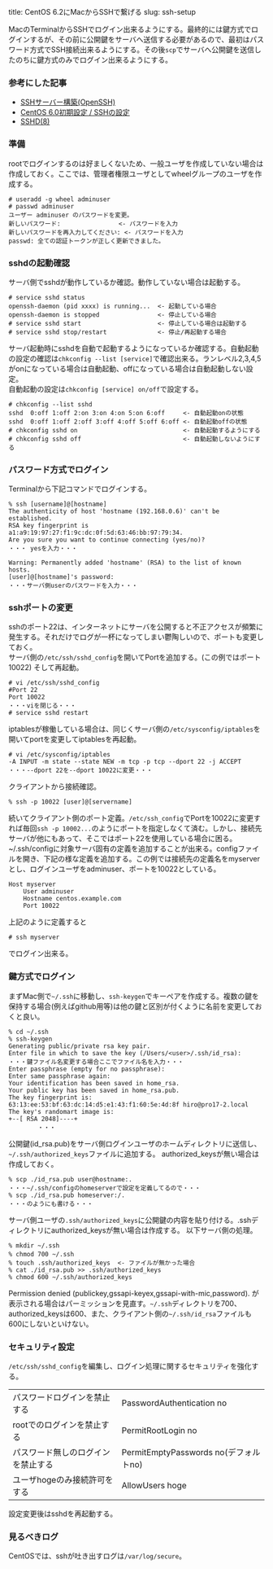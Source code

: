 title: CentOS 6.2にMacからSSHで繋げる
slug: ssh-setup

MacのTerminalからSSHでログイン出来るようにする。最終的には鍵方式でログインするが、その前に公開鍵をサーバへ送信する必要があるので、最初はパスワード方式でSSH接続出来るようにする。その後`scp`でサーバへ公開鍵を送信したのちに鍵方式のみでログイン出来るようにする。

### 参考にした記事
* [SSHサーバー構築(OpenSSH)](http://centossrv.com/openssh.shtml)
* [CentOS 6.0初期設定 / SSHの設定](http://www.oss-d.net/centos/6.0/setting#de6b3e6b)
* [SSHD(8)](http://www.unixuser.org/~euske/doc/openssh/jman/sshd.html)

### 準備
rootでログインするのは好ましくないため、一般ユーザを作成していない場合は作成しておく。ここでは、管理者権限ユーザとしてwheelグループのユーザを作成する。

    # useradd -g wheel adminuser
    # passwd adminuser
    ユーザー adminuser のパスワードを変更。
    新しいパスワード:                <- パスワードを入力
    新しいパスワードを再入力してください: <- パスワードを入力
    passwd: 全ての認証トークンが正しく更新できました。

### sshdの起動確認
サーバ側でsshdが動作しているか確認。動作していない場合は起動する。

    # service sshd status
    openssh-daemon (pid xxxx) is running...  <- 起動している場合
    openssh-daemon is stopped                <- 停止している場合
    # service sshd start                     <- 停止している場合は起動する
    # service sshd stop/restart              <- 停止/再起動する場合

サーバ起動時にsshdを自動で起動するようになっているか確認する。自動起動の設定の確認は`chkconfig --list [service]`で確認出来る。ランレベル2,3,4,5がonになっている場合は自動起動、offになっている場合は自動起動しない設定。<br />
自動起動の設定は`chkconfig [service] on/off`で設定する。

    # chkconfig --list sshd
    sshd  0:off 1:off 2:on 3:on 4:on 5:on 6:off     <- 自動起動onの状態
    sshd  0:off 1:off 2:off 3:off 4:off 5:off 6:off <- 自動起動offの状態
    # chkconfig sshd on                             <- 自動起動するようにする
    # chkconfig sshd off                            <- 自動起動しないようにする

### パスワード方式でログイン
Terminalから下記コマンドでログインする。

    % ssh [username]@[hostname]
    The authenticity of host 'hostname (192.168.0.6)' can't be established.
    RSA key fingerprint is a1:a9:19:97:27:f1:9c:dc:0f:5d:63:46:bb:97:79:34.
    Are you sure you want to continue connecting (yes/no)?
    ・・・ yesを入力・・・
    
    Warning: Permanently added 'hostname' (RSA) to the list of known hosts.
    [user]@[hostname]'s password: 
    ・・・サーバ側userのパスワードを入力・・・

### sshポートの変更
sshのポート22は、インターネットにサーバを公開すると不正アクセスが頻繁に発生する。それだけでログが一杯になってしまい鬱陶しいので、ポートも変更しておく。<br />
サーバ側の`/etc/ssh/sshd_config`を開いてPortを追加する。(この例ではポート10022) そして再起動。

    # vi /etc/ssh/sshd_config
    #Port 22
    Port 10022
    ・・・viを閉じる・・・
    # service sshd restart

iptablesが稼働している場合は、同じくサーバ側の`/etc/sysconfig/iptables`を開いてportを変更してiptablesを再起動。

    # vi /etc/sysconfig/iptables
    -A INPUT -m state --state NEW -m tcp -p tcp --dport 22 -j ACCEPT
    ・・・--dport 22を--dport 10022に変更・・・
    
クライアントから接続確認。

    % ssh -p 10022 [user]@[servername]

続いてクライアント側のポート定義。`/etc/ssh_config`でPortを10022に変更すれば毎回`ssh -p 10002...`のようにポートを指定しなくて済む。しかし、接続先サーバが他にもあって、そこではポート22を使用している場合に困る。<br />
~/.ssh/configに対象サーバ固有の定義を追加することが出来る。configファイルを開き、下記の様な定義を追加する。この例では接続先の定義名をmyserverとし、ログインユーザをadminuser、ポートを10022としている。

    Host myserver
        User adminuser
        Hostname centos.example.com
        Port 10022

上記のように定義すると

    # ssh myserver

でログイン出来る。

### 鍵方式でログイン
まずMac側で`~/.ssh`に移動し、`ssh-keygen`でキーペアを作成する。複数の鍵を保持する場合(例えばgithub用等)は他の鍵と区別が付くように名前を変更しておくと良い。

    % cd ~/.ssh
    % ssh-keygen
    Generating public/private rsa key pair.
    Enter file in which to save the key (/Users/<user>/.ssh/id_rsa): 
    ・・・鍵ファイル名変更する場合ここでファイル名を入力・・・
    Enter passphrase (empty for no passphrase): 
    Enter same passphrase again: 
    Your identification has been saved in home_rsa.
    Your public key has been saved in home_rsa.pub.
    The key fingerprint is:
    63:13:ee:53:bf:63:dc:14:d5:e1:43:f1:60:5e:4d:8f hiro@pro17-2.local
    The key's randomart image is:
    +--[ RSA 2048]----+
            ・・・

公開鍵(id_rsa.pub)をサーバ側ログインユーザのホームディレクトリに送信し、`~/.ssh/authorized_keys`ファイルに追加する。 authorized_keysが無い場合は作成しておく。

    % scp ./id_rsa.pub user@hostname:.
    ・・・~/.ssh/configのhomeserverで設定を定義してるので・・・
    % scp ./id_rsa.pub homeserver:/.
    ・・・のようにも書ける・・・

サーバ側ユーザの`.ssh/authorized_keys`に公開鍵の内容を貼り付ける。.sshディレクトリにauthorized_keysが無い場合は作成する。 以下サーバ側の処理。

    % mkdir ~/.ssh
    % chmod 700 ~/.ssh　
    % touch .ssh/authorized_keys  <- ファイルが無かった場合
    % cat ./id_rsa.pub >> .ssh/authorized_keys
    % chmod 600 ~/.ssh/authorized_keys

Permission denied (publickey,gssapi-keyex,gssapi-with-mic,password). が表示される場合はパーミッションを見直す。`~/.ssh`ディレクトリを700、authorized_keysは600、また、クライアント側の`~/.ssh/id_rsa`ファイルも600にしないといけない。

### セキュリティ設定
`/etc/ssh/sshd_config`を編集し、ログイン処理に関するセキュリティを強化する。

<table>
<tbody>
  <tr><td>パスワードログインを禁止する</td><td>PasswordAuthentication no</td></tr>
  <tr><td>rootでのログインを禁止する</td><td>PermitRootLogin no</td></tr>
  <tr><td>パスワード無しのログインを禁止する</td><td>PermitEmptyPasswords no(デフォルトno)</td></tr>
  <tr><td>ユーザhogeのみ接続許可をする</td><td>AllowUsers hoge</td></tr>
</tbody>
</table>

設定変更後はsshdを再起動する。

### 見るべきログ
CentOSでは、sshが吐き出すログは`/var/log/secure`。
